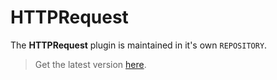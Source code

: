 # HTTPRequest

The **HTTPRequest** plugin is maintained in it's own `REPOSITORY`.

> Get the latest version [here](https://github.com/Boolean263/EventGhost-HTTPRequest).
